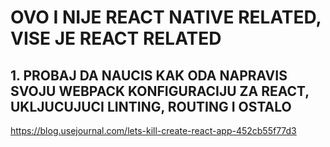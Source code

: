 # OVO I NIJE REACT NATIVE RELATED, VISE JE REACT RELATED

## 1. PROBAJ DA NAUCIS KAK ODA NAPRAVIS SVOJU WEBPACK KONFIGURACIJU ZA REACT, UKLJUCUJUCI LINTING, ROUTING I OSTALO

<https://blog.usejournal.com/lets-kill-create-react-app-452cb55f77d3>
